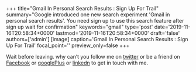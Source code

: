 +++
title="Gmail In Personal Search Results : Sign Up For Trail"
summary="Google introduced one new search experiment 'Gmail in personal search results'. You need sign up to use this search feature after sign up wait for confirmation"
keywords="gmail"
type='post'
date='2019-11-16T20:58:34+0000'
lastmod='2019-11-16T20:58:34+0000'
draft='false'
authors=['admin']
[image]
caption='Gmail In Personal Search Results : Sign Up For Trail'
focal_point=''
preview_only=false
+++










Wait before leaving.
why can’t you follow me on <a href="https://twitter.com/arungudelli" target="_blank">twitter</a> or be a friend on <a href="https://www.facebook.com/gudelliArun" target="_blank">Facebook</a> or <a href="https://plus.google.com/+ArunkumarGudelli" target="_blank">googlePlus</a> or <a href="https://www.linkedin.com/in/arungudelli/" target="_blank">linkedn</a> to get in touch with me.







